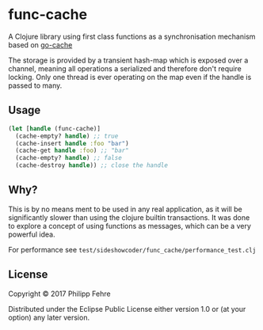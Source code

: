 # func-cache

A Clojure library using first class functions as a synchronisation mechanism
based on [go-cache](https://github.com/zpatrick/go-cache)

The storage is provided by a transient hash-map which is exposed over a channel,
meaning all operations a serialized and therefore don't require locking. Only
one thread is ever operating on the map even if the handle is passed to many.

## Usage

```clojure
(let [handle (func-cache)]
  (cache-empty? handle) ;; true
  (cache-insert handle :foo "bar")
  (cache-get handle :foo) ;; "bar"
  (cache-empty? handle) ;; false
  (cache-destroy handle)) ;; close the handle
```

## Why?

This is by no means ment to be used in any real application, as it will be
significantly slower than using the clojure builtin transactions. It was done to
explore a concept of using functions as messages, which can be a very powerful
idea.

For performance see `test/sideshowcoder/func_cache/performance_test.clj`

## License

Copyright © 2017 Philipp Fehre

Distributed under the Eclipse Public License either version 1.0 or (at
your option) any later version.
